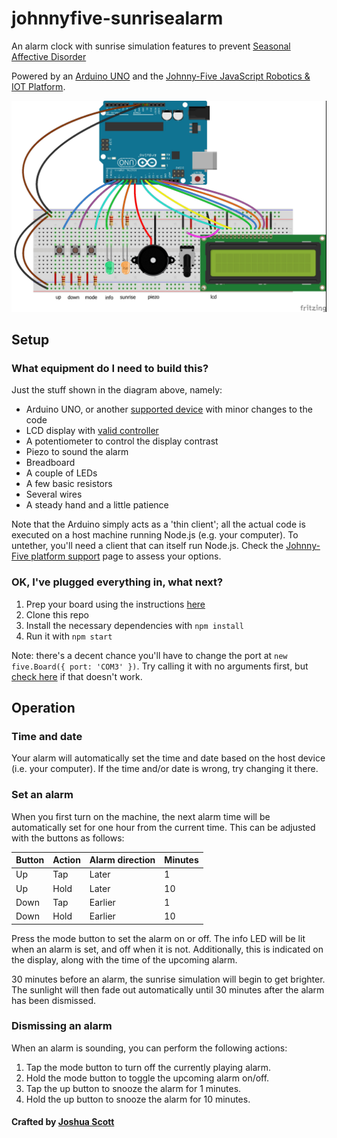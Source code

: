 # johnnyfive-sunrisealarm

An alarm clock with sunrise simulation features to prevent [Seasonal Affective Disorder](https://en.wikipedia.org/wiki/Seasonal_affective_disorder)

Powered by an [Arduino UNO](https://store.arduino.cc/arduino-uno-rev3) and the [Johnny-Five JavaScript Robotics &amp; IOT Platform](https://github.com/rwaldron/johnny-five).

![diagram](diagram.jpg)

## Setup

### What equipment do I need to build this?

Just the stuff shown in the diagram above, namely:

- Arduino UNO, or another [supported device](http://johnny-five.io/platform-support/) with minor changes to the code
- LCD display with [valid controller](http://johnny-five.io/api/lcd/)
- A potentiometer to control the display contrast
- Piezo to sound the alarm
- Breadboard
- A couple of LEDs
- A few basic resistors
- Several wires
- A steady hand and a little patience

Note that the Arduino simply acts as a 'thin client'; all the actual code is executed on a host machine running Node.js (e.g. your computer). To untether, you'll need a client that can itself run Node.js. Check the [Johnny-Five platform support](http://johnny-five.io/platform-support/#relationship:embedded) page to assess your options.

### OK, I've plugged everything in, what next?

1. Prep your board using the instructions [here](https://github.com/rwaldron/johnny-five/wiki/Getting-Started)
2. Clone this repo
3. Install the necessary dependencies with `npm install`
4. Run it with `npm start`

Note: there's a decent chance you'll have to change the port at `new five.Board({ port: 'COM3' })`. Try calling it with no arguments first, but [check here](http://johnny-five.io/api/boards/) if that doesn't work.

## Operation

### Time and date

Your alarm will automatically set the time and date based on the host device (i.e. your computer). If the time and/or date is wrong, try changing it there.

### Set an alarm

When you first turn on the machine, the next alarm time will be automatically set for one hour from the current time. This can be adjusted with the buttons as follows:

| Button | Action | Alarm direction |  Minutes
| ------ | ------ | --------------- | --------
| Up | Tap | Later | 1
| Up | Hold | Later | 10
| Down | Tap | Earlier | 1
| Down | Hold | Earlier | 10

Press the mode button to set the alarm on or off. The info LED will be lit when an alarm is set, and off when it is not. Additionally, this is indicated on the display, along with the time of the upcoming alarm.

30 minutes before an alarm, the sunrise simulation will begin to get brighter. The sunlight will then fade out automatically until 30 minutes after the alarm has been dismissed.

### Dismissing an alarm

When an alarm is sounding, you can perform the following actions:

1. Tap the mode button to turn off the currently playing alarm.
2. Hold the mode button to toggle the upcoming alarm on/off.
3. Tap the up button to snooze the alarm for 1 minutes.
4. Hold the up button to snooze the alarm for 10 minutes.

#### Crafted by [Joshua Scott](mailto:jscott313@gmail.com)